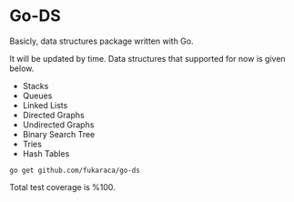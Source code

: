 # Go-DS

Basicly, data structures package written with Go.  

It will be updated by time. Data structures that supported for now is given below.

- Stacks
- Queues
- Linked Lists
- Directed Graphs
- Undirected Graphs
- Binary Search Tree 
- Tries
- Hash Tables

```
go get github.com/fukaraca/go-ds
```

Total test coverage is %100.  